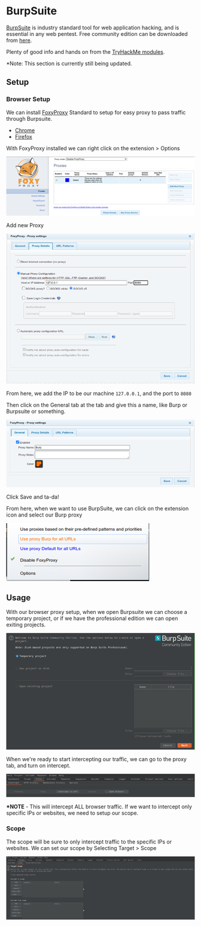 # BurpSuite

[BurpSuite](https://portswigger.net/burp) is industry standard tool for web application hacking, and is essential in any web pentest. Free community edition can be downloaded from [here](https://portswigger.net/burp/communitydownload).&#x20;

Plenty of good info and hands on from the [TryHackMe modules](https://tryhackme.com/module/learn-burp-suite).



\*Note: This section is currently still being updated.

## Setup

### Browser Setup

We can install [FoxyProxy](https://foxyproxy.com/) Standard to setup for easy proxy to pass traffic through Burpsuite.

* [Chrome](https://chrome.google.com/webstore/detail/foxyproxy-standard/gcknhkkoolaabfmlnjonogaaifnjlfnp)
* [Firefox](https://addons.mozilla.org/en-US/firefox/addon/foxyproxy-standard/)

With FoxyProxy installed we can right click on the extension > Options

&#x20;

![](<../../.gitbook/assets/image (335).png>)

Add new Proxy

![](<../../.gitbook/assets/image (341).png>)

From here, we add the IP to be our machine `127.0.0.1`, and the port to `8080`&#x20;

Then click on the General tab at the tab and give this a name, like Burp or Burpsuite or something.&#x20;

![](<../../.gitbook/assets/image (388).png>)

Click Save and ta-da!

From here, when we want to use BurpSuite, we can click on the extension icon and select our Burp proxy

![](<../../.gitbook/assets/image (6) (1) (1).png>)

## Usage

With our browser proxy setup, when we open Burpsuite we can choose a temporary project, or if we have the professional edition we can open exiting projects.

![](<../../.gitbook/assets/image (68).png>)

When we're ready to start intercepting our traffic, we can go to the proxy tab, and turn on intercept.

![](<../../.gitbook/assets/image (7) (1).png>)

**\*NOTE** - This will intercept ALL browser traffic. If we want to intercept only specific IPs or websites, we need to setup our scope.

### Scope

The scope will be sure to only intercept traffic to the specific IPs or websites. We can set our scope by Selecting Target > Scope

![](<../../.gitbook/assets/image (4) (1) (1).png>)
